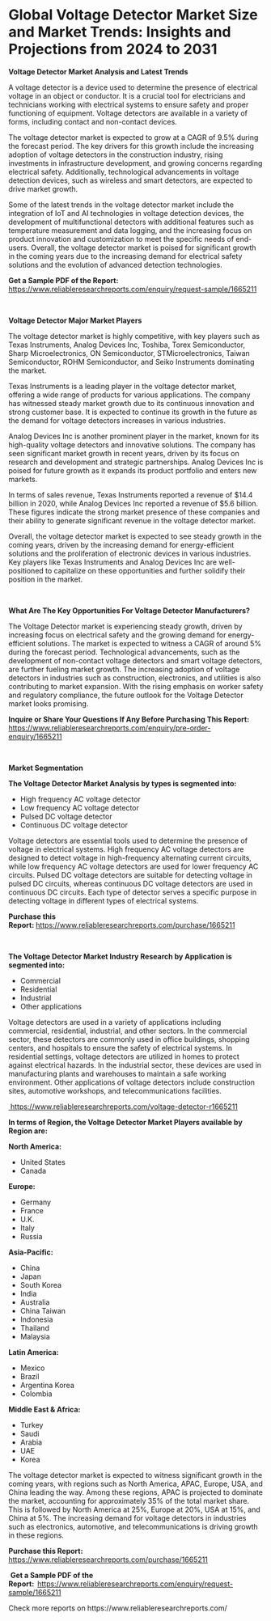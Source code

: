 <p><h1>Global Voltage Detector Market Size and Market Trends: Insights and Projections from 2024 to 2031</h1></p><p><strong>Voltage Detector Market Analysis and Latest Trends</strong></p>
<p><p>A voltage detector is a device used to determine the presence of electrical voltage in an object or conductor. It is a crucial tool for electricians and technicians working with electrical systems to ensure safety and proper functioning of equipment. Voltage detectors are available in a variety of forms, including contact and non-contact devices.</p><p>The voltage detector market is expected to grow at a CAGR of 9.5% during the forecast period. The key drivers for this growth include the increasing adoption of voltage detectors in the construction industry, rising investments in infrastructure development, and growing concerns regarding electrical safety. Additionally, technological advancements in voltage detection devices, such as wireless and smart detectors, are expected to drive market growth.</p><p>Some of the latest trends in the voltage detector market include the integration of IoT and AI technologies in voltage detection devices, the development of multifunctional detectors with additional features such as temperature measurement and data logging, and the increasing focus on product innovation and customization to meet the specific needs of end-users. Overall, the voltage detector market is poised for significant growth in the coming years due to the increasing demand for electrical safety solutions and the evolution of advanced detection technologies.</p></p>
<p><strong>Get a Sample PDF of the Report:&nbsp;</strong> <a href="https://www.reliableresearchreports.com/enquiry/request-sample/1665211">https://www.reliableresearchreports.com/enquiry/request-sample/1665211</a></p>
<p>&nbsp;</p>
<p><strong>Voltage Detector Major Market Players</strong></p>
<p><p>The voltage detector market is highly competitive, with key players such as Texas Instruments, Analog Devices Inc, Toshiba, Torex Semiconductor, Sharp Microelectronics, ON Semiconductor, STMicroelectronics, Taiwan Semiconductor, ROHM Semiconductor, and Seiko Instruments dominating the market. </p><p>Texas Instruments is a leading player in the voltage detector market, offering a wide range of products for various applications. The company has witnessed steady market growth due to its continuous innovation and strong customer base. It is expected to continue its growth in the future as the demand for voltage detectors increases in various industries.</p><p>Analog Devices Inc is another prominent player in the market, known for its high-quality voltage detectors and innovative solutions. The company has seen significant market growth in recent years, driven by its focus on research and development and strategic partnerships. Analog Devices Inc is poised for future growth as it expands its product portfolio and enters new markets.</p><p>In terms of sales revenue, Texas Instruments reported a revenue of $14.4 billion in 2020, while Analog Devices Inc reported a revenue of $5.6 billion. These figures indicate the strong market presence of these companies and their ability to generate significant revenue in the voltage detector market.</p><p>Overall, the voltage detector market is expected to see steady growth in the coming years, driven by the increasing demand for energy-efficient solutions and the proliferation of electronic devices in various industries. Key players like Texas Instruments and Analog Devices Inc are well-positioned to capitalize on these opportunities and further solidify their position in the market.</p></p>
<p>&nbsp;</p>
<p><strong>What Are The Key Opportunities For Voltage Detector Manufacturers?</strong></p>
<p><p>The Voltage Detector market is experiencing steady growth, driven by increasing focus on electrical safety and the growing demand for energy-efficient solutions. The market is expected to witness a CAGR of around 5% during the forecast period. Technological advancements, such as the development of non-contact voltage detectors and smart voltage detectors, are further fueling market growth. The increasing adoption of voltage detectors in industries such as construction, electronics, and utilities is also contributing to market expansion. With the rising emphasis on worker safety and regulatory compliance, the future outlook for the Voltage Detector market looks promising.</p></p>
<p><strong>Inquire or Share Your Questions If Any Before Purchasing This Report:</strong> <a href="https://www.reliableresearchreports.com/enquiry/pre-order-enquiry/1665211">https://www.reliableresearchreports.com/enquiry/pre-order-enquiry/1665211</a></p>
<p>&nbsp;</p>
<p><strong>Market Segmentation</strong></p>
<p><strong>The Voltage Detector Market Analysis by types is segmented into:</strong></p>
<p><ul><li>High frequency AC voltage detector</li><li>Low frequency AC voltage detector</li><li>Pulsed DC voltage detector</li><li>Continuous DC voltage detector</li></ul></p>
<p><p>Voltage detectors are essential tools used to determine the presence of voltage in electrical systems. High frequency AC voltage detectors are designed to detect voltage in high-frequency alternating current circuits, while low frequency AC voltage detectors are used for lower frequency AC circuits. Pulsed DC voltage detectors are suitable for detecting voltage in pulsed DC circuits, whereas continuous DC voltage detectors are used in continuous DC circuits. Each type of detector serves a specific purpose in detecting voltage in different types of electrical systems.</p></p>
<p><strong>Purchase this Report:&nbsp;</strong><a href="https://www.reliableresearchreports.com/purchase/1665211">https://www.reliableresearchreports.com/purchase/1665211</a></p>
<p>&nbsp;</p>
<p><strong>The Voltage Detector Market Industry Research by Application is segmented into:</strong></p>
<p><ul><li>Commercial</li><li>Residential</li><li>Industrial</li><li>Other applications</li></ul></p>
<p><p>Voltage detectors are used in a variety of applications including commercial, residential, industrial, and other sectors. In the commercial sector, these detectors are commonly used in office buildings, shopping centers, and hospitals to ensure the safety of electrical systems. In residential settings, voltage detectors are utilized in homes to protect against electrical hazards. In the industrial sector, these devices are used in manufacturing plants and warehouses to maintain a safe working environment. Other applications of voltage detectors include construction sites, automotive workshops, and telecommunications facilities.</p></p>
<p><a href="https://www.reliableresearchreports.com/voltage-detector-r1665211">&nbsp;https://www.reliableresearchreports.com/voltage-detector-r1665211</a></p>
<p><strong>In terms of Region, the Voltage Detector Market Players available by Region are:</strong></p>
<p>
    <p> <strong> North America: </strong>
        <ul>
            <li>United States</li>
            <li>Canada</li>
        </ul>
        </p> 
    <p> <strong> Europe: </strong>
        <ul>
            <li>Germany</li>
            <li>France</li>
            <li>U.K.</li>
            <li>Italy</li>
            <li>Russia</li>
        </ul>
        </p> 
    <p> <strong> Asia-Pacific: </strong>
        <ul>
            <li>China</li>
            <li>Japan</li>
            <li>South Korea</li>
            <li>India</li>
            <li>Australia</li>
            <li>China Taiwan</li>
            <li>Indonesia</li>
            <li>Thailand</li>
            <li>Malaysia</li>
        </ul>
        </p> 
    <p> <strong> Latin America: </strong>
        <ul>
            <li>Mexico</li>
            <li>Brazil</li>
            <li>Argentina Korea</li>
            <li>Colombia</li>
        </ul>
        </p> 
    <p> <strong> Middle East & Africa: </strong>
        <ul>
            <li>Turkey</li>
            <li>Saudi</li>
            <li>Arabia</li>
            <li>UAE</li>
            <li>Korea</li>
        </ul>
    </p>
    </p>
<p><p>The voltage detector market is expected to witness significant growth in the coming years, with regions such as North America, APAC, Europe, USA, and China leading the way. Among these regions, APAC is projected to dominate the market, accounting for approximately 35% of the total market share. This is followed by North America at 25%, Europe at 20%, USA at 15%, and China at 5%. The increasing demand for voltage detectors in industries such as electronics, automotive, and telecommunications is driving growth in these regions.</p></p>
<p><strong>Purchase this Report: </strong><a href="https://www.reliableresearchreports.com/purchase/1665211">https://www.reliableresearchreports.com/purchase/1665211</a></p>
<p>&nbsp;<strong>Get a Sample PDF of the Report:&nbsp;&nbsp;</strong><a href="https://www.reliableresearchreports.com/enquiry/request-sample/1665211">https://www.reliableresearchreports.com/enquiry/request-sample/1665211</a></p>
<p><strong></strong></p>
<p>Check more reports on https://www.reliableresearchreports.com/</p>